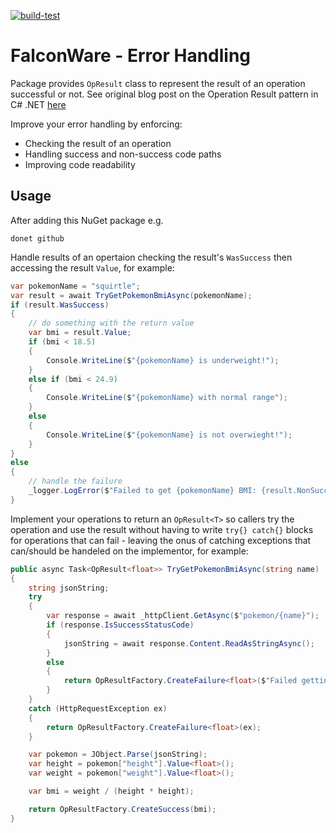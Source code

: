 [![build-test](https://github.com/markmnl/opresult/actions/workflows/build-test.yml/badge.svg)](https://github.com/markmnl/opresult/actions/workflows/build-test.yml)

# FalconWare - Error Handling

Package provides `OpResult` class to represent the result of an operation successful or not. See original blog post on the Operation Result pattern in C# .NET [here](https://www.codeproject.com/Articles/1022462/Error-Handling-in-SOLID-Csharp-NET-The-Operation-R)

Improve your error handling by enforcing:

* Checking the result of an operation
* Handling success and non-success code paths
* Improving code readability

## Usage

After adding this NuGet package e.g.

```
donet github
```

Handle results of an opertaion checking the result's `WasSuccess` then accessing the result `Value`, for example:

```C#
var pokemonName = "squirtle";
var result = await TryGetPokemonBmiAsync(pokemonName);
if (result.WasSuccess)
{
    // do something with the return value
    var bmi = result.Value;
    if (bmi < 18.5)
    {
        Console.WriteLine($"{pokemonName} is underweight!");
    }
    else if (bmi < 24.9)
    {
        Console.WriteLine($"{pokemonName} with normal range");
    }
    else
    {
        Console.WriteLine($"{pokemonName} is not overwieght!");        
    }
}
else
{
    // handle the failure
    _logger.LogError($"Failed to get {pokemonName} BMI: {result.NonSuccessMessage}");
}
```

Implement your operations to return an `OpResult<T>` so callers try the operation and use the result without having to write `try{} catch{}` blocks for operations that can fail - leaving the onus of catching exceptions that can/should be handeled on the implementor, for example:

```C#
public async Task<OpResult<float>> TryGetPokemonBmiAsync(string name)
{
    string jsonString;
    try
    {
        var response = await _httpClient.GetAsync($"pokemon/{name}");
        if (response.IsSuccessStatusCode)
        {
            jsonString = await response.Content.ReadAsStringAsync();
        }
        else
        {
            return OpResultFactory.CreateFailure<float>($"Failed getting pokemon '{name}', HTTP status code: {response.StatusCode}");
        }
    }
    catch (HttpRequestException ex)
    {
        return OpResultFactory.CreateFailure<float>(ex);
    }

    var pokemon = JObject.Parse(jsonString);
    var height = pokemon["height"].Value<float>();
    var weight = pokemon["weight"].Value<float>();

    var bmi = weight / (height * height);

    return OpResultFactory.CreateSuccess(bmi);
} 
```
